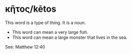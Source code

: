 # κῆτος/kētos
This word is a type of thing. It is a noun. 

* This word can mean a very large fish.
* This word can mean a large monster that lives in the sea.

See: Matthew 12:40
